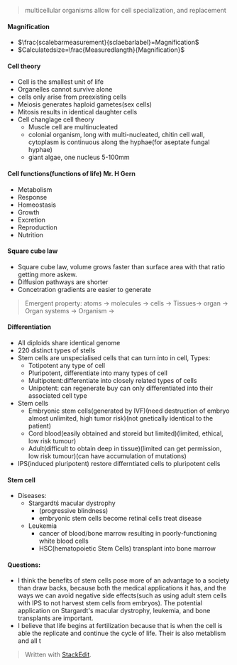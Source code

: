  > multicellular organisms allow for cell specialization, and replacement
#### Magnification
 - $\frac{scalebarmeasurement}{sclaebarlabel}=Magnification$
 - $Calculatedsize=\frac{Measuredlangth}{Magnification}$
#### Cell theory
 - Cell is the smallest unit of life
 - Organelles cannot survive alone
 - cells only arise from preexisting cells
 - Meiosis generates haploid gametes(sex cells)
 - Mitosis results in identical daughter cells
 - Cell changlage cell theory
	 - Muscle cell are multinucleated
	 - colonial organism, long with multi-nucleated, chitin cell wall, cytoplasm is continuous along the hyphae(for aseptate fungal hyphae)
	 - giant algae, one nucleus 5-100mm
#### Cell functions(functions of life) Mr. H Gern
 - Metabolism
 - Response
 - Homeostasis
 - Growth
 - Excretion
 - Reproduction
 - Nutrition
#### Square cube law
 - Square cube law, volume grows faster than surface area with that ratio getting more askew.
 - Diffusion pathways are shorter
 - Concetration gradients are easier to generate
 > Emergent property: atoms -> molecules -> cells -> Tissues-> organ -> Organ systems -> Organism ->
#### Differentiation
 - All diploids share identical genome
 - 220 distinct types of stells
 - Stem cells are unspecialised cells that can turn into in cell, Types:
	 - Totipotent any type of cell
	 - Pluripotent, differentiate into many types of cell
	 - Multipotent:differentiate into closely related types of cells
	 - Unipotent: can regenerate buy can only differentiated into their associated cell type
 - Stem cells
	 - Embryonic stem cells(generated by IVF)(need destruction of embryo almost unlimited, high tumor risk)(not gnetically identical to the patient)
	 - Cord blood(easily obtained and storeid but limited)(limited, ethical, low risk tumour)
	 - Adult(difficult to obtain deep in tissue)(limited can get permission, low risk tumour)(can have accumulation of mutations)
 - IPS(induced pluripotent) restore differntiated cells to pluripotent cells
#### Stem cell
 - Diseases:
	 - Stargardtś macular dystrophy
		 - (progressive blindness)
		 - embryonic stem cells become retinal cells treat disease
	 - Leukemia
		 - cancer of blood/bone marrow resulting in poorly-functioning white blood cells
		 - HSC(hematopoietic Stem Cells) transplant into bone marrow
#### Questions:
 - I think the benefits of stem cells pose more of an advantage to a society than draw backs, because both the medical applications it has, and the ways we can avoid negative side effects(such as using adult stem cells with IPS to not harvest stem cells from embryos). The potential application on Stargardt's macular dystrophy, leukemia, and bone transplants are important.
 - I believe that life begins at fertilization because that is when the cell is able the replicate and continue the cycle of life. Their is also metablism and all t

> Written with [StackEdit](https://stackedit.io/).
<!--stackedit_data:
eyJoaXN0b3J5IjpbMTI5MjI3OTU3OCwtMTYzMzk0NTgxMSwtOT
E0MjUxODIzLC0xOTYzOTg1Nzc5LC0yMjEyMjgxNCwyNjk1NDUx
ODksLTE0ODg4NTA1MDYsMjA5MzUwNDgxMywxNTU1MDczMjgyLD
EzMzM1NzY4MjgsLTE0NDMxNDYwNTgsLTEwNzk3NTU0NDZdfQ==

-->